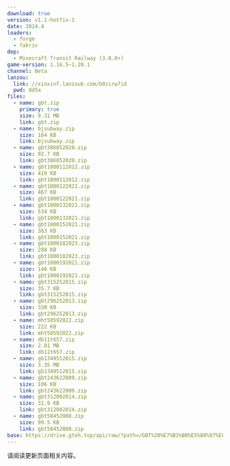 ```yaml
---
download: true
version: v1.1-hotfix-1
date: 2024.4
loaders:
  - forge
  - fabric
dep:
  - Minecraft Transit Railway (3.0.0+)
game-version: 1.16.5~1.20.1
channel: Beta
lanzou:
  link: //xinxinf.lanzoub.com/b0zirw7id
  pwd: 8d5a
files:
  - name: gbt.zip
    primary: true
    size: 9.31 MB
    link: gbt.zip
  - name: bjsubway.zip
    size: 164 KB
    link: bjsubway.zip
  - name: gbt386052020.zip
    size: 92.7 KB
    link: gbt386052020.zip
  - name: gbt1000112012.zip
    size: 419 KB
    link: gbt1000112012.zip
  - name: gbt1000122021.zip
    size: 467 KB
    link: gbt1000122021.zip
  - name: gbt1000132021.zip
    size: 534 KB
    link: gbt1000132021.zip
  - name: gbt1000152021.zip
    size: 363 KB
    link: gbt1000152021.zip
  - name: gbt1000182023.zip
    size: 288 KB
    link: gbt1000182023.zip
  - name: gbt1000192021.zip
    size: 146 KB
    link: gbt1000192021.zip
  - name: gbt315252015.zip
    size: 35.7 KB
    link: gbt315252015.zip
  - name: gbt296252013.zip
    size: 330 KB
    link: gbt296252013.zip
  - name: mht50592022.zip
    size: 222 KB
    link: mht50592022.zip
  - name: db11t657.zip
    size: 2.01 MB
    link: db11t657.zip
  - name: gb1349512015.zip
    size: 3.35 MB
    link: gb1349512015.zip
  - name: gbt243622009.zip
    size: 106 KB
    link: gbt243622009.zip
  - name: gbt312002014.zip
    size: 31.9 KB
    link: gbt312002014.zip
  - name: gbt58452008.zip
    size: 99.5 KB
    link: gbt58452008.zip
base: https://drive.gteh.top/api/raw/?path=/GBT%20%E7%B3%BB%E5%88%97%E8%BF%BD%E5%8A%A0%E5%8C%85/v1.1-hotfix-1/
---
```


请阅读更新页面相关内容。